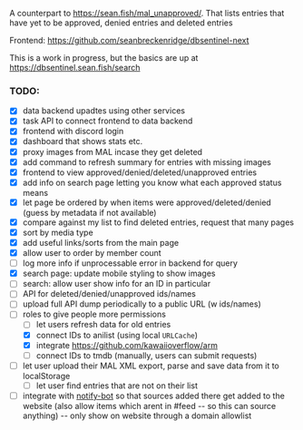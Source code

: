 A counterpart to <https://sean.fish/mal_unapproved/>. That lists entries that have yet to be approved, denied entries and deleted entries

Frontend: <https://github.com/seanbreckenridge/dbsentinel-next>

This is a work in progress, but the basics are up at <https://dbsentinel.sean.fish/search>

### TODO:

- [x] data backend upadtes using other services
- [x] task API to connect frontend to data backend
- [x] frontend with discord login
- [x] dashboard that shows stats etc.
- [x] proxy images from MAL incase they get deleted
- [x] add command to refresh summary for entries with missing images
- [x] frontend to view approved/denied/deleted/unapproved entries
- [x] add info on search page letting you know what each approved status means
- [x] let page be ordered by when items were approved/deleted/denied (guess by metadata if not available)
- [x] compare against my list to find deleted entries, request that many pages
- [x] sort by media type
- [x] add useful links/sorts from the main page
- [x] allow user to order by member count
- [ ] log more info if unprocessable error in backend for query
- [x] search page: update mobile styling to show images
- [ ] search: allow user show info for an ID in particular
- [ ] API for deleted/denied/unapproved ids/names
- [ ] upload full API dump periodically to a public URL (w ids/names)
- [ ] roles to give people more permissions
  - [ ] let users refresh data for old entries
  - [x] connect IDs to anilist (using local `URLCache`)
  - [x] integrate <https://github.com/kawaiioverflow/arm>
  - [ ] connect IDs to tmdb (manually, users can submit requests)
- [ ] let user upload their MAL XML export, parse and save data from it to localStorage
  - [ ] let user find entries that are not on their list
- [ ] integrate with [notify-bot](https://github.com/seanbreckenridge/mal-notify-bot) so that sources added there get added to the website (also allow items which arent in #feed -- so this can source anything) -- only show on website through a domain allowlist
